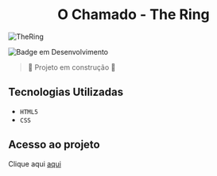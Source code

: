 <h1 align="center">O Chamado - The Ring</h1>

![TheRing](url/imagens.2jpg)

![Badge em Desenvolvimento](http://img.shields.io/static/v1?label=STATUS&message=EM%20DESENVOLVIMENTO&color=GREEN&style=for-the-badge)

> :construction: Projeto em construção :construction:

## Tecnologias Utilizadas
- ``HTML5``
-  ``CSS``

## Acesso ao projeto

Clique aqui [aqui](https://github.com/)